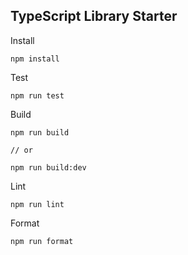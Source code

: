 
## TypeScript Library Starter

Install
```
npm install
```

Test

```
npm run test
```

Build
```
npm run build

// or

npm run build:dev
```

Lint
```
npm run lint
```

Format
```
npm run format
```
